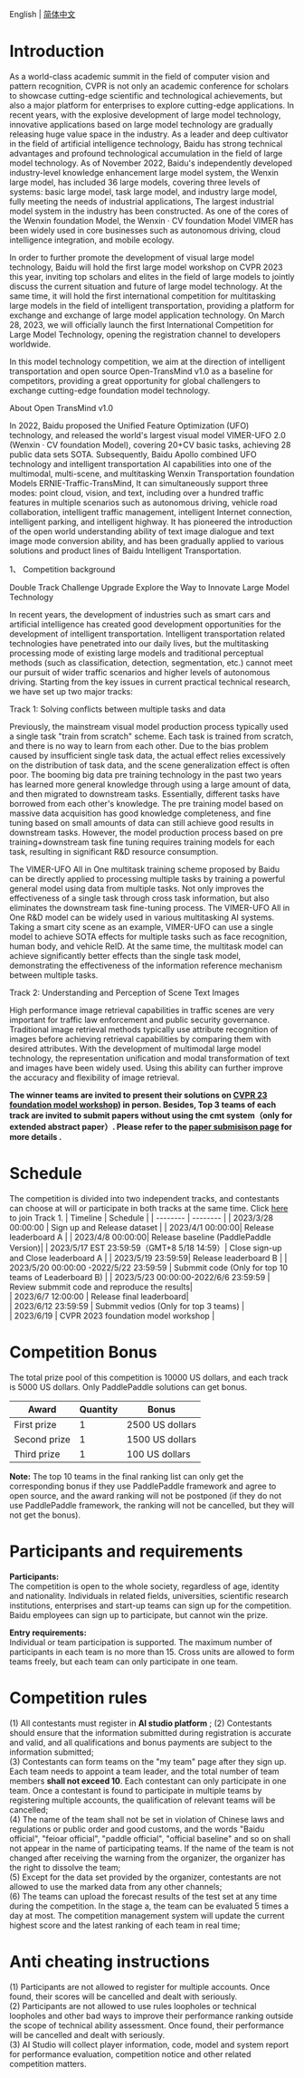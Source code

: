 English | [简体中文](README_ch.md)

# Introduction  

As a world-class academic summit in the field of computer vision and pattern recognition, CVPR is not only an academic conference for scholars to showcase cutting-edge scientific and technological achievements, but also a major platform for enterprises to explore cutting-edge applications. In recent years, with the explosive development of large model technology, innovative applications based on large model technology are gradually releasing huge value space in the industry. As a leader and deep cultivator in the field of artificial intelligence technology, Baidu has strong technical advantages and profound technological accumulation in the field of large model technology. As of November 2022, Baidu's independently developed industry-level knowledge enhancement large model system, the Wenxin large model, has included 36 large models, covering three levels of systems: basic large model, task large model, and industry large model, fully meeting the needs of industrial applications, The largest industrial model system in the industry has been constructed. As one of the cores of the Wenxin foundation Model, the Wenxin · CV foundation Model VIMER has been widely used in core businesses such as autonomous driving, cloud intelligence integration, and mobile ecology.


In order to further promote the development of visual large model technology, Baidu will hold the first large model workshop on CVPR 2023 this year, inviting top scholars and elites in the field of large models to jointly discuss the current situation and future of large model technology. At the same time, it will hold the first international competition for multitasking large models in the field of intelligent transportation, providing a platform for exchange and exchange of large model application technology. On March 28, 2023, we will officially launch the first International Competition for Large Model Technology, opening the registration channel to developers worldwide. 


In this  model technology competition, we aim at the direction of intelligent transportation and open source Open-TransMind v1.0 as a baseline for competitors, providing a great opportunity for global challengers to exchange cutting-edge foundation model technology.


About Open TransMind v1.0

In 2022, Baidu proposed the Unified Feature Optimization (UFO) technology, and released the world's largest visual model VIMER-UFO 2.0 (Wenxin · CV foundation Model), covering 20+CV basic tasks, achieving 28 public data sets SOTA. Subsequently, Baidu Apollo combined UFO technology and intelligent transportation AI capabilities into one of the multimodal, multi-scene, and multitasking Wenxin Transportation foundation Models ERNIE-Traffic-TransMind, It can simultaneously support three modes: point cloud, vision, and text, including over a hundred traffic features in multiple scenarios such as autonomous driving, vehicle road collaboration, intelligent traffic management, intelligent Internet connection, intelligent parking, and intelligent highway. It has pioneered the introduction of the open world understanding ability of text image dialogue and text image mode conversion ability, and has been gradually applied to various solutions and product lines of Baidu Intelligent Transportation.


1、 Competition background

Double Track Challenge Upgrade Explore the Way to Innovate Large Model Technology


In recent years, the development of industries such as smart cars and artificial intelligence has created good development opportunities for the development of intelligent transportation. Intelligent transportation related technologies have penetrated into our daily lives, but the multitasking processing mode of existing large models and traditional perceptual methods (such as classification, detection, segmentation, etc.) cannot meet our pursuit of wider traffic scenarios and higher levels of autonomous driving. Starting from the key issues in current practical technical research, we have set up two major tracks:


Track 1: Solving conflicts between multiple tasks and data

Previously, the mainstream visual model production process typically used a single task "train from scratch" scheme. Each task is trained from scratch, and there is no way to learn from each other. Due to the bias problem caused by insufficient single task data, the actual effect relies excessively on the distribution of task data, and the scene generalization effect is often poor. The booming big data pre training technology in the past two years has learned more general knowledge through using a large amount of data, and then migrated to downstream tasks. Essentially, different tasks have borrowed from each other's knowledge. The pre training model based on massive data acquisition has good knowledge completeness, and fine tuning based on small amounts of data can still achieve good results in downstream tasks. However, the model production process based on pre training+downstream task fine tuning requires training models for each task, resulting in significant R&D resource consumption.

The VIMER-UFO All in One multitask training scheme proposed by Baidu can be directly applied to processing multiple tasks by training a powerful general model using data from multiple tasks. Not only improves the effectiveness of a single task through cross task information, but also eliminates the downstream task fine-tuning process. The VIMER-UFO All in One R&D model can be widely used in various multitasking AI systems. Taking a smart city scene as an example, VIMER-UFO can use a single model to achieve SOTA effects for multiple tasks such as face recognition, human body, and vehicle ReID. At the same time, the multitask model can achieve significantly better effects than the single task model, demonstrating the effectiveness of the information reference mechanism between multiple tasks.


Track 2: Understanding and Perception of Scene Text Images

High performance image retrieval capabilities in traffic scenes are very important for traffic law enforcement and public security governance. Traditional image retrieval methods typically use attribute recognition of images before achieving retrieval capabilities by comparing them with desired attributes. With the development of multimodal large model technology, the representation unification and modal transformation of text and images have been widely used. Using this ability can further improve the accuracy and flexibility of image retrieval.

**The winner teams are invited to present their solutions on [CVPR 23 foundation model workshop](https://foundation-model.com/)) in person.   Besides, Top 3 teams of each track are invited to submit papers  without using the cmt system（only for extended abstract paper）. Please refer to the [paper submisison page](https://foundation-model.com/Paper_Submission) for more details .**

# Schedule
The competition is divided into two independent tracks, and contestants can choose at will or participate in both tracks at the same time.  Click [ here](https://aistudio.baidu.com/aistudio/competition/detail/848/0/introduction) to join Track 1.
| Timeline | Schedule | 
| -------- | -------- |
| 2023/3/28 00:00:00 | Sign up and Release dataset  |
| 2023/4/1 00:00:00| Release leaderboard A |
| 2023/4/8 00:00:00| Release baseline (PaddlePaddle Version)|
| 2023/5/17 EST 23:59:59（GMT+8 5/18 14:59）| Close sign-up and Close  leaderboard A |
| 2023/5/19 23:59:59| Release leaderboard B |
| 2023/5/20 00:00:00 -2022/5/22 23:59:59 | Submmit code (Only for top 10 teams of Leaderboard B)  |
| 2023/5/23 00:00:00-2022/6/6 23:59:59 | Review submmit code and reproduce the results|   
| 2023/6/7 12:00:00 |  Release final leaderboard|   
| 2023/6/12 23:59:59 | Submmit vedios (Only for top 3 teams)   |   
| 2023/6/19 | CVPR 2023 foundation model workshop |   

# Competition Bonus
The total prize pool of this competition is 10000 US dollars, and each track is 5000 US dollars. Only PaddlePaddle solutions can get  bonus. 
      
|  Award | Quantity | Bonus |
| -------- | -------- | -------- |
| First prize  | 1   | 2500 US dollars  |
| Second prize  | 1   | 1500 US dollars |
| Third prize  | 1   | 100 US dollars  |
      
**Note:**  The top 10 teams in the final ranking list can only get the corresponding bonus if they use PaddlePaddle framework and agree to open source, and the award ranking will not be postponed (if they do not use PaddlePaddle framework, the ranking will not be cancelled, but they will not get the bonus).
   
 # Participants and requirements
**Participants:**  
The competition is open to the whole society, regardless of age, identity and nationality. Individuals in related fields, universities, scientific research institutions, enterprises and start-up teams can sign up for the competition.  Baidu employees can sign up to participate, but cannot win the prize.  
  
**Entry requirements:**  
Individual or team participation is supported. The maximum number of participants in each team is no more than 15. Cross units are allowed to form teams freely, but each team can only participate in one team.  

 # Competition  rules
(1) All contestants must register in **AI studio platform** ; 
(2) Contestants should ensure that the information submitted during registration is accurate and valid, and all qualifications and bonus payments are subject to the information submitted;  
(3) Contestants can form teams on the "my team" page after they sign up. Each team needs to appoint a team leader, and the total number of team members **shall not exceed 10**. Each contestant can only participate in one team. Once a contestant is found to participate in multiple teams by registering multiple accounts, the qualification of relevant teams will be cancelled;  
(4) The name of the team shall not be set in violation of Chinese laws and regulations or public order and good customs, and the words "Baidu official", "feioar official", "paddle official", "official baseline" and so on shall not appear in the name of participating teams. If the name of the team is not changed after receiving the warning from the organizer, the organizer has the right to dissolve the team;  
(5) Except for the data set provided by the organizer, contestants are not allowed to use the marked data from any other channels;  
(6) The teams can upload the forecast results of the test set at any time during the competition. In the stage a, the team can be evaluated 5 times a day at most. The competition management system will update the current highest score and the latest ranking of each team in real time;  
 
# Anti cheating instructions

(1) Participants are not allowed to register for multiple accounts. Once found, their scores will be cancelled and dealt with seriously.  
(2) Participants are not allowed to use rules loopholes or technical loopholes and other bad ways to improve their performance ranking outside the scope of technical ability assessment. Once found, their performance will be cancelled and dealt with seriously.  
(3) AI Studio will collect player information, code, model and system report for performance evaluation, competition notice and other related competition matters.
